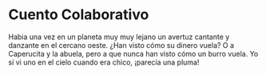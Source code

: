 # Cuento Colaborativo

Habia una vez en un planeta muy muy lejano un avertuz cantante y danzante en el cercano oeste. ¿Han visto cómo su dinero vuela? O a Caperucita y la abuela, pero a que nunca han visto cómo un burro vuela. Yo sí vi uno en el cielo cuando era chico, ¡parecía una pluma!
